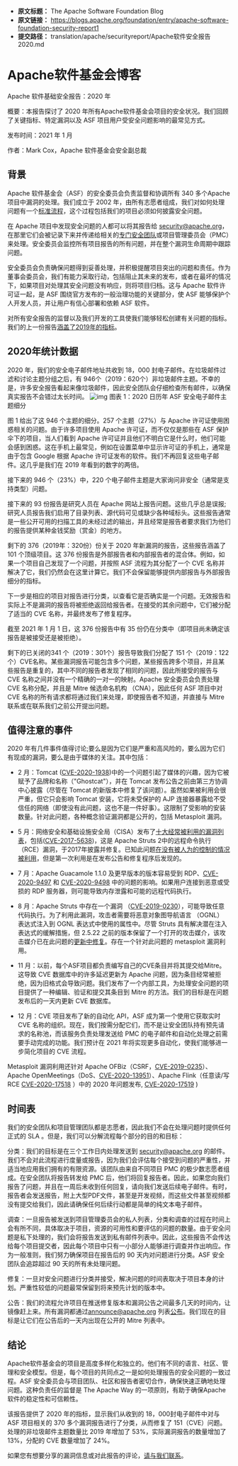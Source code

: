 - **原文标题：** The Apache Software Foundation Blog
- **原文链接：** https://blogs.apache.org/foundation/entry/apache-software-foundation-security-report1
- **提交路径：** translation/apache/securityreport/Apache软件安全报告2020.md

# Apache软件基金会博客
Apache 软件基础安全报告：2020 年

概要：本报告探讨了 2020  年所有Apache软件基金会项目的安全状况。我们回顾了关键指标、特定漏洞以及 ASF 项目用户受安全问题影响的最常见方式。

发布时间：2021 年 1 月

作者：Mark Cox，Apache 软件基金会安全副总裁

## 背景

Apache 软件基金会（ASF）的安全委员会负责监督和协调所有 340 多个Apache项目中漏洞的处理。我们成立于 2002 年，由所有志愿者组成，我们对如何处理问题有一个[标准流程](https://s.apache.org/cveprocess)，这个过程包括我们的项目必须如何披露安全问题。

 在 Apache 项目中发现安全问题的人都可以将其报告给 security@apache.org，在那里它们会被记录下来并传递给相关的[专门安全团队](https://apache.org/security/projects.html)或项目管理委员会（PMC）来处理。安全委员会监控所有项目报告的所有问题，并在整个漏洞生命周期中跟踪问题。

安全委员会负责确保问题得到妥善处理，并积极提醒项目突出的问题和责任。作为董事会委员会，我们有能力采取行动，包括阻止其未来的发布，或者在最坏的情况下，如果项目对处理其安全问题没有响应，则将项目归档。这与 Apache 软件许可证一起，是 ASF 围绕官方发布的一般治理功能的关键部分，使 ASF 能够保护个人开发人员，并让用户有信心部署和依赖 ASF 软件。

对所有安全报告的监督以及我们开发的工具使我们能够轻松创建有关问题的指标。我们的上一份报告[涵盖了2019年的指标](https://blogs.apache.org/foundation/entry/apache-software-foundation-security-report)。

## 2020年统计数据

2020 年，我们的安全电子邮件地址共收到 18，000 封电子邮件。在垃圾邮件过滤和讨论主题分组之后，有 946个（2019：620个）非垃圾邮件主题。不幸的是，许多安全报告看起来像垃圾邮件，因此安全团队会仔细检查所有邮件，以确保真实报告不会错过太长时间。
![img](https://lh5.googleusercontent.com/oNWUqrENFNXhWmIgpq1Sq9LLO9LbJdOXcxf0M4LomAYDGiENfs60pIdAHkttKM4kMDf2IfKVja-IjJA9lYOwabmW-xyIwxvuC0D4LEaA9LLp57HWONyR3VscbR80ndJMXz7Zr2jA)
图表 1：2020 日历年 ASF 安全电子邮件主题细分


图 1 给出了这 946 个主题的细分。257 个主题（27%）与 Apache 许可证使用困惑相关的问题。由于许多项目使用 Apache 许可证，而不仅仅是那些在 ASF 保护伞下的项目，当人们看到 Apache 许可证并且他们不明白它是什么时，他们可能会感到困惑。这在手机上最常见，例如在设置菜单中显示许可证的手机上，通常是由于包含 Google 根据 Apache 许可证发布的软件。我们不再回复这些电子邮件。这几乎是我们在 2019 年看到的数字的两倍。

接下来的 946 个（23%）中，220 个电子邮件主题是大家询问非安全（通常是支持类型）问题。

接下来的 93 份报告是研究人员在 Apache 网站上报告问题。这些几乎总是误报;研究人员报告我们启用了目录列表、源代码可见或缺少各种域标头。这些报告通常是一些公开可用的扫描工具的未经过滤的输出，并且经常是报告者要求我们为他们的报告提供某种金钱奖励（赏金）的地方。

剩下的 376（2019年：320份）份关于 2020 年新漏洞的报告，这些报告涵盖了 101 个顶级项目。这 376 份报告是外部报告者和内部报告者的混合体。例如，如果一个项目自己发现了一个问题，并按照 ASF 流程为其分配了一个 CVE 名称并解决了它，我们仍然会在这里计算它。我们不会保留能够提供内部报告与外部报告细分的指标。

下一步是相应的项目对报告进行分类，以查看它是否确实是一个问题。无效报告和实际上不是漏洞的报告将被拒绝返回给报告者。在接受的其余问题中，它们被分配了适当的 CVE 名称，并最终发布了修复程序。

截至 2021 年 1 月 1 日，这 376 份报告中有 35 份仍在分类中（即项目尚未确定该报告是被接受还是被拒绝）。

剩下的已关闭的341 个（2019：301个）报告导致我们分配了 151 个（2019：122个）CVE名称。某些漏洞报告可能包含多个问题，某些报告跨多个项目，并且某些报告是重复的，其中不同的报告者发现了相同的问题，因此所接受的报告与 CVE 名称之间并没有一个精确的一对一的映射。Apache 安全委员会负责处理 CVE 名称分配，并且是 Mitre 候选命名机构 （CNA），因此任何 ASF 项目中对 CVE 名称的所有请求都将通过我们来处理，即使报告者不知道，并直接与 Mitre 联系或在联系我们之前公开提出问题。

## 值得注意的事件

2020 年有几件事件值得讨论;要么是因为它们是严重和高风险的，要么因为它们有现成的漏洞，要么是由于媒体的关注。其中包括：

- 2 月：Tomcat  ([CVE-2020-1938](https://cve.mitre.org/cgi-bin/cvename.cgi?name=CVE-2020-1938))中的一个问题引起了媒体的兴趣，因为它被赋予了品牌和名称（"Ghostcat"），并在 Tomcat 发布公告之前由第三方协调中心披露（尽管在 Tomcat 的新版本中修复了该问题）。虽然如果被利用会很严重，但它只会影响 Tomcat 安装，它将未受保护的 AJP 连接器暴露给不受信任的网络（即使没有此问题，这也不是一件好事）。这限制了受影响的安装数量。针对此问题，各种概念验证漏洞都是公开的，包括 Metasploit 漏洞。

- 5 月：网络安全和基础设施安全局（CISA）发布了[十大经常被利用的漏洞列表](https://www.cisa.gov/uscert/ncas/alerts/aa20-133a)，包括([CVE-2017-5638](https://nvd.nist.gov/vuln/detail/CVE-2017-5638))，这是 Apache Struts 2中的远程命令执行（RCE）漏洞，于2017年披露并修复。已知此问题[在没有被人为的控制的情况被利用](https://blog.talosintelligence.com/2017/03/apache-0-day-exploited.html)，但是第一次利用是在发布公告和修复程序后发现的。

- 7 月：Apache Guacamole 1.1.0 及更早版本的版本容易受到 RDP、[CVE-2020-9497](https://lists.apache.org/thread/syfbkgg9ct1bkhm35lgr7ry6cswlvnwy) 和 [CVE-2020-9498](https://lists.apache.org/thread/zn57pp47fft5hjdm09trdny64mryf7bf) 中的问题的影响。如果用户连接到恶意或受损的 RDP 服务器，则可能导致内存泄露和可能的远程代码执行。

- 8 月：Apache Struts 中存在一个漏洞 （[CVE-2019-0230](https://cve.mitre.org/cgi-bin/cvename.cgi?name=CVE-2019-0230)），可能导致任意代码执行。为了利用此漏洞，攻击者需要将恶意对象图导航语言 （OGNL） 表达式注入到 OGNL 表达式中使用的属性中。尽管 Struts 具有解决潜在注入表达式的缓解措施，但 2.5.22 之前的版本保留了一个打开的攻击媒介，该攻击媒介已在此问题的[更新中修复](https://cwiki.apache.org/confluence/display/WW/S2-059)。存在一个针对此问题的 metasploit 漏洞利用。

- 11 月：以前，每个ASF项目都负责编写自己的CVE条目并将其提交给Mitre。这导致 CVE 数据库中的许多延迟更新为 Apache 问题，因为条目经常被拒绝，因为旧格式会导致问题。我们发布了一个内部工具，为处理安全问题的项目提供了一种编辑、验证和提交其条目到 Mitre 的方法。我们的目标是在问题发布后的一天内更新 CVE 数据库。

- 12 月：CVE 项目发布了新的自动化 API，ASF 成为第一个使用它获取实时 CVE 名称的组织。现在，我们按需分配它们，而不是让安全团队持有预先请求的名称池，而该服务负责处理发送给 PMC 的电子邮件和自动化处理之前需要手动完成的功能。我们预计在 2021 年将实现更多自动化，使我们能够进一步简化项目的 CVE 流程。

Metasploit 漏洞利用还针对 Apache OFBiz（CSRF，[CVE-2019-0235](https://cve.mitre.org/cgi-bin/cvename.cgi?name=CVE-2019-0235)）、Apache OpenMeetings（DoS、[CVE-2020-13951](https://cve.mitre.org/cgi-bin/cvename.cgi?name=CVE-2020-13951)）、Apache Flink（任意读/写 RCE [CVE-2020-17518](https://cve.mitre.org/cgi-bin/cvename.cgi?name=CVE-2020-17518) ）中的 2020 年问题发布, [CVE-2020-17519](https://cve.mitre.org/cgi-bin/cvename.cgi?name=CVE-2020-17519) )

## 时间表

我们的安全团队和项目管理团队都是志愿者，因此我们不会在处理问题时提供任何正式的 SLA 。但是，我们可以分解流程每个部分的目的和目标：

分类：我们的目标是在三个工作日内处理发送到 [security@apache.org](mailto:security@apache.org) 的邮件。我们不会对此流程进行度量或报告，因为我们会评估每个接受到问题的严重性，并适当地应用我们拥有的有限资源。该团队由来自不同项目 PMC 的极少数志愿者组成。在安全团队将报告转发给 PMC 后，他们将回复报告者。因此，如果您向我们报告了问题，并且在一周后未收到任何回复，请向我们发送后续电子邮件。有时，报告者会发送报告，附上大型PDF文件，甚至是开发视频，而这些文件甚至视频都没有提交给我们，因此请确保任何后续行动都是简单的纯文本电子邮件。

调查：一旦报告被发送到项目管理委员会的私人列表，分类和调查的过程在时间上会有所不同，具体取决于项目，资源的可用性和要评估的问题的数量。由于安全问题是私下处理的，我们会将报告发送到私有邮件列表中。因此，这些报告不会传达给每个项目提交者，因此每个项目中只有一小部分人能够进行调查并作出响应。作为一般准则，我们努力确保项目在报告后的 90 天内对问题进行分类。ASF 安全团队会追踪超过 90 天的所有未处理问题。

修复：一旦对安全问题进行分类并接受，解决问题的时间表取决于项目本身的计划。严重性较低的问题最常保留到将来预先计划的版本中。

公告：我们的流程允许项目在推送修复版本和漏洞公告之间最多几天的时间内，让镜像赶上来。所有漏洞都通过[announce@apache.org](mailto:announce@apache.org) 列表[公布](mailto:announce@apache.org)。我们现在的目标是让它们在公告后的一天内出现在公开的 Mitre 列表中。

## 结论
Apache软件基金会的项目是高度多样化和独立的。他们有不同的语言、社区、管理和安全模型。但是，每个项目的共同点之一是如何处理报告的安全问题的一致过程。ASF 安全委员会与项目团队、社区和报告者密切合作，确保快速正确地处理问题。这种负责任的监督是 The Apache Way 的一项原则，有助于确保Apache软件的稳定性和可信赖性。

该报告提供了 2020 年的指标，显示我们从收到的 18，000封电子邮件中对与 ASF 项目相关的 370 多个漏洞报告进行了分类，从而修复了 151（CVE）问题。处理的非垃圾邮件主题数量比 2019 年增加了 53%，实际漏洞报告的数量增加了 13%，分配的 CVE 数量增加了 24%。

如果您有想要分享的漏洞信息或对此报告的评论，[请与我们联系](http://apache.org/security/#reporting-a-vulnerability)。
